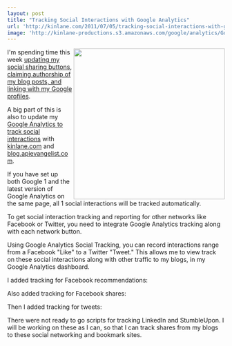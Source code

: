 ```yaml
---
layout: post
title: "Tracking Social Interactions with Google Analytics"
url: 'http://kinlane.com/2011/07/05/tracking-social-interactions-with-google-analytics/'
image: 'http://kinlane-productions.s3.amazonaws.com/google/analytics/Google-Analytics-Social-Engagment.jpg'
---
```


<img src="http://kinlane-productions.s3.amazonaws.com/google/analytics/Google-Analytics-Social-Engagment.jpg" alt="" width="350" align="right" />I'm spending time this week [updating my social sharing buttons][1], [claiming authorship of my blog posts, and linking with my Google profiles][2].

A big part of this is also to update my [Google Analytics to track social interactions][3] with [kinlane.com][4] and [blog.apievangelist.com][5].

If you have set up both Google 1 and the latest version of Google Analytics on the same page, all 1 social interactions will be tracked automatically.

To get social interaction tracking and reporting for other networks like Facebook or Twitter, you need to integrate Google Analytics tracking along with each network button.

Using Google Analytics Social Tracking, you can record interactions range from a Facebook "Like" to a Twitter "Tweet." This allows me to view track on these social interactions along with other traffic to my blogs, in my Google Analytics dashboard.

I added tracking for Facebook recommendations:

Also added tracking for Facebook shares:

Then I added tracking for tweets:

There were not ready to go scripts for tracking LinkedIn and StumbleUpon. I will be working on these as I can, so that I can track shares from my blogs to these social networking and bookmark sites.

   [1]: http://www.kinlane.com/2011/07/updated-blog-sharing/ (updating my social sharing buttons)
   [2]: http://www.kinlane.com/2011/07/claiming-my-blog-posts-and-social-profiles/ (claiming authorship of my blog posts, and linking with my Google profiles)
   [3]: http://code.google.com/apis/analytics/docs/tracking/gaTrackingSocial.html (Google Analytics to track social interactions)
   [4]: http://www.kinlane.com (kinlane.com)
   [5]: http://blog.apievangelist.com (blog.apievangelist.com)
